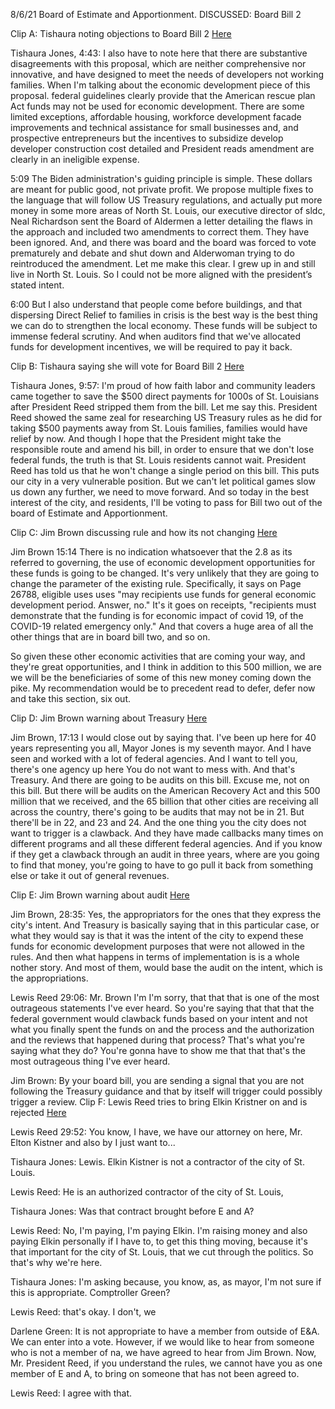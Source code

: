 8/6/21 Board of Estimate and Apportionment.
DISCUSSED: Board Bill 2

Clip A: Tishaura noting objections to Board Bill 2
[Here](https://twitter.com/StlPoliticClips/status/1424007422855860230?s=20)

Tishaura Jones, 4:43: I also have to note here that there are substantive disagreements with this proposal, which are neither comprehensive nor innovative, and have designed to meet the needs of developers not working families. When I'm talking about the economic development piece of this proposal. federal guidelines clearly provide that the American rescue plan Act funds may not be used for economic development. There are some limited exceptions, affordable housing, workforce development facade improvements and technical assistance for small businesses and, and prospective entrepreneurs but the incentives to subsidize develop developer construction cost detailed and President reads amendment are clearly in an ineligible expense. 

5:09 The Biden administration's guiding principle is simple. These dollars are meant for public good, not private profit. We propose multiple fixes to the language that will follow US Treasury regulations, and actually put more money in some more areas of North St. Louis, our executive director of sldc, Neal Richardson sent the Board of Aldermen a letter detailing the flaws in the approach and included two amendments to correct them. They have been ignored.
 And, and there was board and the board was forced to vote prematurely and debate and shut down and Alderwoman trying to do reintroduced the amendment. Let me make this clear. I grew up in and still live in North St. Louis. So I could not be more aligned with the president’s stated intent. 

6:00 But I also understand that people come before buildings, and that dispersing Direct Relief to families in crisis is the best way is the best thing we can do to strengthen the local economy. These funds will be subject to immense federal scrutiny. And when auditors find that we've allocated funds for development incentives, we will be required to pay it back. 

Clip B: Tishaura saying she will vote for Board Bill 2
[Here](https://twitter.com/StlPoliticClips/status/1424132618161905664?s=20)

Tishaura Jones, 9:57: I'm proud of how faith labor and community leaders came together to save the $500 direct payments for 1000s of St. Louisians after President Reed stripped them from the bill. Let me say this. President Reed showed the same zeal for researching US Treasury rules as he did for taking $500 payments away from St. Louis families, families would have relief by now. And though I hope that the President might take the responsible route and amend his bill, in order to ensure that we don't lose federal funds, the truth is that St. Louis residents cannot wait. President Reed has told us that he won't change a single period on this bill. This puts our city in a very vulnerable position. But we can't let political games slow us down any further, we need to move forward. And so today in the best interest of the city, and residents, I'll be voting to pass for Bill two out of the board of Estimate and Apportionment. 

Clip C: Jim Brown discussing rule and how its not changing
[Here](https://twitter.com/StlPoliticClips/status/1424017485750177793?s=20)

Jim Brown 15:14 There is no indication whatsoever that the 2.8 as its referred to governing, the use of economic development opportunities for these funds is going to be changed. It's very unlikely that they are going to change the parameter of the existing rule. Specifically, it says on Page 26788, eligible uses uses "may recipients use funds for general economic development period. Answer, no." It's it goes on receipts, "recipients must demonstrate that the funding is for economic impact of covid 19, of the COVID-19 related emergency only." And that covers a huge area of all the other things that are in board bill two, and so on. 

So given these other economic activities that are coming your way, and they're great opportunities, and I think in addition to this 500 million, we are we will be the beneficiaries of some of this new money coming down the pike. My recommendation would be to precedent read to defer, defer now and take this section, six out.

Clip D: Jim Brown warning about Treasury
[Here](https://twitter.com/StlPoliticClips/status/1424022528960303111?s=20)

Jim Brown, 17:13 I would close out by saying that. I've been up here for 40 years representing you all, Mayor Jones is my seventh mayor. And I have seen and worked with a lot of federal agencies. And I want to tell you, there's one agency up here You do not want to mess with. And that's Treasury. And there are going to be audits on this bill. Excuse me, not on this bill. But there will be audits on the American Recovery Act and this 500 million that we received, and the 65 billion that other cities are receiving all across the country, there's going to be audits that may not be in 21. But there'll be in 22, and 23 and 24. And the one thing you the city does not want to trigger is a clawback. And they have made callbacks many times on different programs and all these different federal agencies. And if you know if they get a clawback through an audit in three years, where are you going to find that money, you're going to have to go pull it back from something else or take it out of general revenues. 

Clip E: Jim Brown warning about audit
[Here](https://twitter.com/StlPoliticClips/status/1424027552134451207?s=20)

Jim Brown, 28:35: Yes, the appropriators for the ones that they express the city's intent. And Treasury is basically saying that in this particular case, or what they would say is that it was the intent of the city to expend these funds for economic development purposes that were not allowed in the rules. And then what happens in terms of implementation is is a whole nother story. And most of them, would base the audit on the intent, which is the appropriations.

Lewis Reed 29:06: Mr. Brown I'm I'm sorry, that that that is one of the most outrageous statements I've ever heard. So you're saying that that that the federal government would clawback funds based on your intent and not what you finally spent the funds on and the process and the authorization and the reviews that happened during that process? That's what you're saying what they do? You're gonna have to show me that that that's the most outrageous thing I've ever heard.

Jim Brown: By your board bill, you are sending a signal that you are not following the Treasury guidance and that by itself will trigger could possibly trigger a review. 
Clip F: Lewis Reed tries to bring Elkin Kristner on and is rejected
[Here](https://twitter.com/StlPoliticClips/status/1424030069001912324?s=20)

Lewis Reed 29:52: You know, I have, we have our attorney on here, Mr. Elton Kistner and also by I just want to...

Tishaura Jones: Lewis. Elkin Kistner is not a contractor of the city of St. Louis.

Lewis Reed: He is an authorized contractor of the city of St. Louis, 

Tishaura Jones:  Was that contract brought before E and A? 

Lewis Reed: No, I'm paying, I'm paying Elkin. I'm raising money and also paying Elkin personally if I have to, to get this thing moving, because it's that important for the city of St. Louis, that we cut through the politics. So that's why we're here.

Tishaura Jones: I'm asking because, you know, as, as mayor, I'm not sure if this is appropriate. Comptroller Green?

Lewis Reed: that's okay. I don't, we

Darlene Green: It is not appropriate to have a member from outside of E&A. We can enter into a vote. However, if we would like to hear from someone who is not a member of na, we have agreed to hear from Jim Brown. Now, Mr. President Reed, if you understand the rules, we cannot have you as one member of E and A, to bring on someone that has not been agreed to.

Lewis Reed: I agree with that. 

